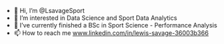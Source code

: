 - 👋 Hi, I’m @LsavageSport
- 👀 I’m interested in Data Science and Sport Data Analytics 
- 🌱 I’ve currently finished a BSc in Sport Science - Performance Analysis
- 📫 How to reach me www.linkedin.com/in/lewis-savage-36003b366
